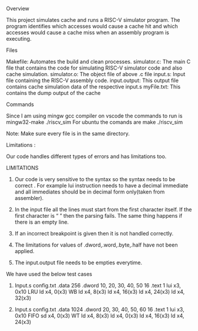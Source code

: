 Overview

This project simulates cache and runs a RISC-V simulator program. The program identifies which accesses would cause a cache hit and which accesses would cause a cache miss when an assembly program is executing.

Files

Makefile: Automates the build and clean processes.
simulator.c: The main C file that contains the code for simulating RISC-V simulator code and also cache simulation.
simulator.o: The object file of above .c file
input.s: Input file containing the RISC-V assembly code.
input.output: This output file contains cache simulation data of the respective input.s
myFile.txt: This contains the dump output of the cache


Commands

Since I am using mingw gcc compiler on vscode the commands to run is
mingw32-make
./riscv_sim
For ubuntu the comands are
make
./riscv_sim

Note: Make sure every file is in the same directory.

Limitations :

Our code handles different types of errors and has limitations too.

LIMITATIONS

1. Our code is very sensitive to the syntax so the syntax needs to be correct . For example lui instruction needs to have a decimal immediate and all immediates should be in decimal form only(taken from assembler).

2. In the input file all the lines must start from the first character itself. If the first character is “ ” then the parsing fails. The same thing happens if there is an empty line.

3. If an incorrect breakpoint is given then it is not handled correctly.

4. The limitations for values of .dword,.word,.byte,.half have not been applied.

5. The input.output file needs to be empties everytime.

We have used the below test cases

1. 
    Input.s                                                  config.txt
    .data                                                    256
    .dword 10, 20, 30, 40, 50                                16
    .text                                                    1
    lui x3, 0x10                                             LRU
    ld x4, 0(x3)                                             WB
    ld x4, 8(x3)
    ld x4, 16(x3)
    ld x4, 24(x3)
    ld x4, 32(x3)

2. 
    Input.s                                                  config.txt
    .data                                                    1024
    .dword 20, 30, 40, 50, 60                                16
    .text                                                    1
    lui x3, 0x10                                             FIFO
    sd x4, 0(x3)                                             WT
    ld x4, 8(x3)
    ld x4, 0(x3)
    ld x4, 16(x3)
    ld x4, 24(x3)
